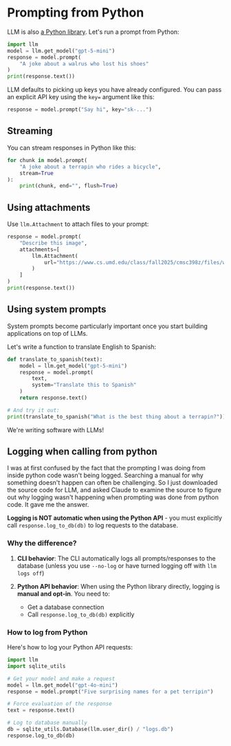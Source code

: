 # Prompting from Python

LLM is also [a Python library](https://llm.datasette.io/en/latest/python-api.html). Let's run a prompt from Python:

```python
import llm
model = llm.get_model("gpt-5-mini")
response = model.prompt(
    "A joke about a walrus who lost his shoes"
)
print(response.text())
```
LLM defaults to picking up keys you have already configured. You can pass an explicit API key using the `key=` argument like this:

```python
response = model.prompt("Say hi", key="sk-...")
```

## Streaming

You can stream responses in Python like this:

```python
for chunk in model.prompt(
    "A joke about a terrapin who rides a bicycle",
    stream=True
):
    print(chunk, end="", flush=True)
```

## Using attachments

Use `llm.Attachment` to attach files to your prompt:

```python
response = model.prompt(
    "Describe this image",
    attachments=[
        llm.Attachment(
            url="https://www.cs.umd.edu/class/fall2025/cmsc398z/files/week5a.jpg",
        )
    ]
)
print(response.text())
```
## Using system prompts

System prompts become particularly important once you start building applications on top of LLMs.

Let's write a function to translate English to Spanish:

```python
def translate_to_spanish(text):
    model = llm.get_model("gpt-5-mini")
    response = model.prompt(
        text,
        system="Translate this to Spanish"
    )
    return response.text()

# And try it out:
print(translate_to_spanish("What is the best thing about a terrapin?"))
```

We're writing software with LLMs!

## Logging when calling from python

I was at first confused by the fact that the prompting I was doing from inside python code wasn't being logged. Searching a manual for why something doesn't happen can often be challenging. So I just downloaded the source code for LLM, and asked Claude to examine the source to figure out why logging wasn't happening when prompting was done from python code. It gave me the answer.

**Logging is NOT automatic when using the Python API** - you must explicitly call `response.log_to_db(db)` to log requests to the database.

### Why the difference?

1. **CLI behavior**: The CLI automatically logs all prompts/responses to the database (unless you use `--no-log` or have turned logging off with `llm logs off`)

2. **Python API behavior**: When using the Python library directly, logging is **manual and opt-in**. You need to:
   - Get a database connection
   - Call `response.log_to_db(db)` explicitly

### How to log from Python

Here's how to log your Python API requests:

```python
import llm
import sqlite_utils

# Get your model and make a request
model = llm.get_model("gpt-4o-mini")
response = model.prompt("Five surprising names for a pet terripin")

# Force evaluation of the response
text = response.text()

# Log to database manually
db = sqlite_utils.Database(llm.user_dir() / "logs.db")
response.log_to_db(db)
```
